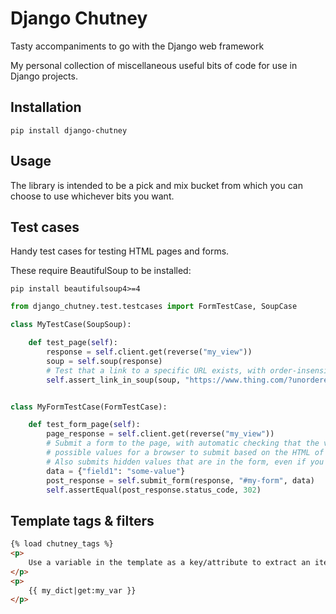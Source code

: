# Django Chutney
Tasty accompaniments to go with the Django web framework

My personal collection of miscellaneous useful bits of code for use in Django projects.

## Installation

`pip install django-chutney`


## Usage

The library is intended to be a pick and mix bucket from which you can choose to use whichever bits you want.


## Test cases

Handy test cases for testing HTML pages and forms.

These require BeautifulSoup to be installed:
```
pip install beautifulsoup4>=4
```

```python
from django_chutney.test.testcases import FormTestCase, SoupCase

class MyTestCase(SoupSoup):

    def test_page(self):
        response = self.client.get(reverse("my_view"))
        soup = self.soup(response)
        # Test that a link to a specific URL exists, with order-insensitive query params
        self.assert_link_in_soup(soup, "https://www.thing.com/?unordered=query&params=value")


class MyFormTestCase(FormTestCase):

    def test_form_page(self):
        page_response = self.client.get(reverse("my_view"))
        # Submit a form to the page, with automatic checking that the values you're submitting are
        # possible values for a browser to submit based on the HTML of the form in the page.
        # Also submits hidden values that are in the form, even if you don't specific them.
        data = {"field1": "some-value"}
        post_response = self.submit_form(response, "#my-form", data)
        self.assertEqual(post_response.status_code, 302)
```


## Template tags & filters

```html
{% load chutney_tags %}
<p>
    Use a variable in the template as a key/attribute to extract an item from a dict/object:
</p>
<p>
    {{ my_dict|get:my_var }}
</p>
```